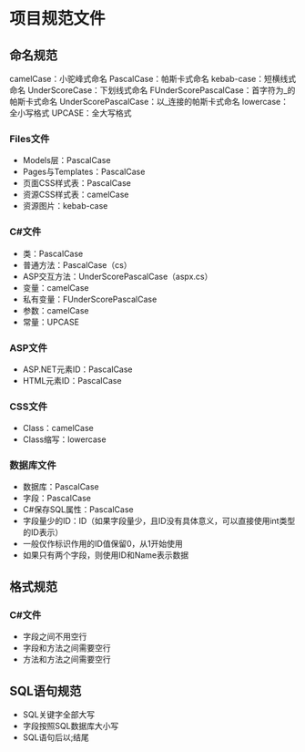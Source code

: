 ﻿# 项目规范文件

## 命名规范

camelCase：小驼峰式命名
PascalCase：帕斯卡式命名
kebab-case：短横线式命名
UnderScoreCase：下划线式命名
FUnderScorePascalCase：首字符为_的帕斯卡式命名
UnderScorePascalCase：以_连接的帕斯卡式命名
lowercase：全小写格式
UPCASE：全大写格式

### Files文件

+ Models层：PascalCase
+ Pages与Templates：PascalCase
+ 页面CSS样式表：PascalCase
+ 资源CSS样式表：camelCase
+ 资源图片：kebab-case

### C#文件

+ 类：PascalCase
+ 普通方法：PascalCase（cs）
+ ASP交互方法：UnderScorePascalCase（aspx.cs）
+ 变量：camelCase
+ 私有变量：FUnderScorePascalCase
+ 参数：camelCase
+ 常量：UPCASE

### ASP文件

+ ASP.NET元素ID：PascalCase
+ HTML元素ID：PascalCase

### CSS文件

+ Class：camelCase
+ Class缩写：lowercase

### 数据库文件

+ 数据库：PascalCase
+ 字段：PascalCase
+ C#保存SQL属性：PascalCase
+ 字段量少的ID：ID（如果字段量少，且ID没有具体意义，可以直接使用int类型的ID表示）
+ 一般仅作标识作用的ID值保留0，从1开始使用
+ 如果只有两个字段，则使用ID和Name表示数据

## 格式规范

### C#文件

+ 字段之间不用空行
+ 字段和方法之间需要空行
+ 方法和方法之间需要空行

## SQL语句规范

+ SQL关键字全部大写
+ 字段按照SQL数据库大小写
+ SQL语句后以;结尾

